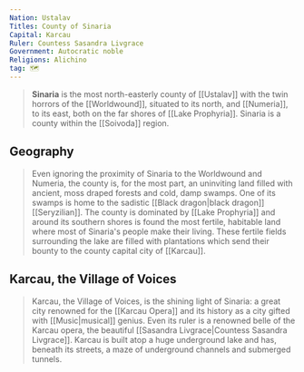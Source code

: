 ```yaml
---
Nation: Ustalav
Titles: County of Sinaria
Capital: Karcau
Ruler: Countess Sasandra Livgrace
Government: Autocratic noble
Religions: Alichino
tag: 🗺️
---
```


> **Sinaria** is the most north-easterly county of [[Ustalav]] with the twin horrors of the [[Worldwound]], situated to its north, and [[Numeria]], to its east, both on the far shores of [[Lake Prophyria]]. Sinaria is a county within the [[Soivoda]] region.


## Geography

> Even ignoring the proximity of Sinaria to the Worldwound and Numeria, the county is, for the most part, an uninviting land filled with ancient, moss draped forests and cold, damp swamps. One of its swamps is home to the sadistic [[Black dragon|black dragon]] [[Seryzilian]]. The county is dominated by [[Lake Prophyria]] and around its southern shores is found the most fertile, habitable land where most of Sinaria's people make their living. These fertile fields surrounding the lake are filled with plantations which send their bounty to the county capital city of [[Karcau]].


## Karcau, the Village of Voices

> Karcau, the Village of Voices, is the shining light of Sinaria: a great city renowned for the [[Karcau Opera]] and its history as a city gifted with [[Music|musical]] genius. Even its ruler is a renowned belle of the Karcau opera, the beautiful [[Sasandra Livgrace|Countess Sasandra Livgrace]].
> Karcau is built atop a huge underground lake and has, beneath its streets, a maze of underground channels and submerged tunnels.








